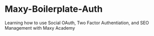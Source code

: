 # Maxy-Boilerplate-Auth
Learning how to use Social OAuth, Two Factor Authentiation, and SEO Management with Maxy Academy
